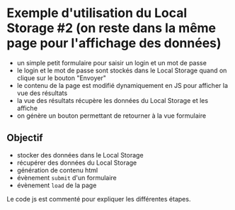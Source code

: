 # Exemple d'utilisation du Local Storage #2 (on reste dans la même page pour l'affichage des données)
- un simple petit formulaire pour saisir un login et un mot de passe
- le login et le mot de passe sont stockés dans le Local Storage quand on clique sur le bouton "Envoyer"  
- le contenu de la page est modifié dynamiquement en JS pour afficher la vue des résultats
- la vue des résultats récupère les données du Local Storage et les affiche
- on génère un bouton permettant de retourner à la vue formulaire

## Objectif
- stocker des données dans le Local Storage
- récupérer des données du Local Storage
- génération de contenu html
- évènement `submit` d'un formulaire
- évènement `load` de la page

Le code js est commenté pour expliquer les différentes étapes.